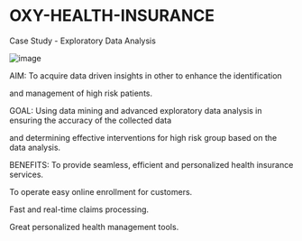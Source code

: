 # OXY-HEALTH-INSURANCE

Case Study - Exploratory Data Analysis


![image](https://media.licdn.com/dms/image/D5612AQH15XLP-TFimA/article-cover_image-shrink_600_2000/0/1689674683078?e=1705536000&v=beta&t=mksj67naSn3sNyfZa_WHtGp5yhPGK1JD5EWb0LLcfwE)



AIM:
To acquire data driven insights in other to enhance the identification 

and management of high risk patients.

GOAL:
Using data mining and advanced exploratory data analysis in ensuring the accuracy of the collected data

and determining effective interventions for high risk group based on the data analysis.

BENEFITS:
To provide seamless, efficient and personalized health insurance services.

To operate easy online enrollment for customers.

Fast and real-time claims processing.

Great personalized health management tools.

